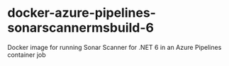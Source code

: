 # docker-azure-pipelines-sonarscannermsbuild-6
Docker image for running Sonar Scanner for .NET 6 in an Azure Pipelines container job
